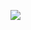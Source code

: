 [<img src="http://sukeban.moe/wp-content/uploads/2018/10/commission.png">](http://sukeban.moe/index.php/2018/10/18/in-case-you-missed-it-va-11-hall-a-is-coming-to-nintendo-switch-and-playstation-4/)

